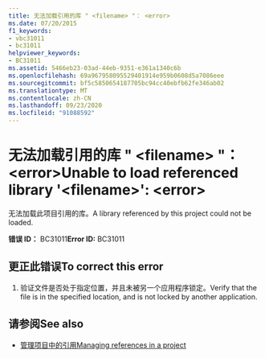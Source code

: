 ```yaml
---
title: 无法加载引用的库 " <filename> "： <error>
ms.date: 07/20/2015
f1_keywords:
- vbc31011
- bc31011
helpviewer_keywords:
- BC31011
ms.assetid: 5466eb23-03ad-44eb-9351-e361a1340c6b
ms.openlocfilehash: 69a967958095529401914e959b0608d5a7086eee
ms.sourcegitcommit: bf5c5850654187705bc94cc40ebfb62fe346ab02
ms.translationtype: MT
ms.contentlocale: zh-CN
ms.lasthandoff: 09/23/2020
ms.locfileid: "91088592"
---
```

# <a name="unable-to-load-referenced-library-filename-error"></a><span data-ttu-id="cbe0f-102">无法加载引用的库 " \<filename> "： \<error></span><span class="sxs-lookup"><span data-stu-id="cbe0f-102">Unable to load referenced library '\<filename>': \<error></span></span>

<span data-ttu-id="cbe0f-103">无法加载此项目引用的库。</span><span class="sxs-lookup"><span data-stu-id="cbe0f-103">A library referenced by this project could not be loaded.</span></span>  
  
 <span data-ttu-id="cbe0f-104">**错误 ID：** BC31011</span><span class="sxs-lookup"><span data-stu-id="cbe0f-104">**Error ID:** BC31011</span></span>  
  
## <a name="to-correct-this-error"></a><span data-ttu-id="cbe0f-105">更正此错误</span><span class="sxs-lookup"><span data-stu-id="cbe0f-105">To correct this error</span></span>  
  
1. <span data-ttu-id="cbe0f-106">验证文件是否处于指定位置，并且未被另一个应用程序锁定。</span><span class="sxs-lookup"><span data-stu-id="cbe0f-106">Verify that the file is in the specified location, and is not locked by another application.</span></span>  
  
## <a name="see-also"></a><span data-ttu-id="cbe0f-107">请参阅</span><span class="sxs-lookup"><span data-stu-id="cbe0f-107">See also</span></span>

- [<span data-ttu-id="cbe0f-108">管理项目中的引用</span><span class="sxs-lookup"><span data-stu-id="cbe0f-108">Managing references in a project</span></span>](/visualstudio/ide/managing-references-in-a-project)
